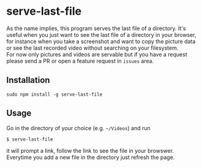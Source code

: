 # serve-last-file

As the name implies, this program serves the last file of a directory. It's useful when you just want to see the last file of a directory in your browser, for instance when you take a screenshot and want to copy the picture data or see the last recorded video without searching on your filesystem.  
For now only pictures and videos are servable but if you have a request please send a PR or open a feature request in `issues` area.

## Installation

```
sudo npm install -g serve-last-file
```


## Usage

Go in the directory of your choice (e.g. `~/Videos`) and run

```
$ serve-last-file
```

it will prompt a link, follow the link to see the file in your browswer.
Everytime you add a new file in the directory just refresh the page.